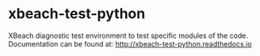 # xbeach-test-python
XBeach diagnostic test environment to test specific modules of the code.
Documentation can be found at: http://xbeach-test-python.readthedocs.io

